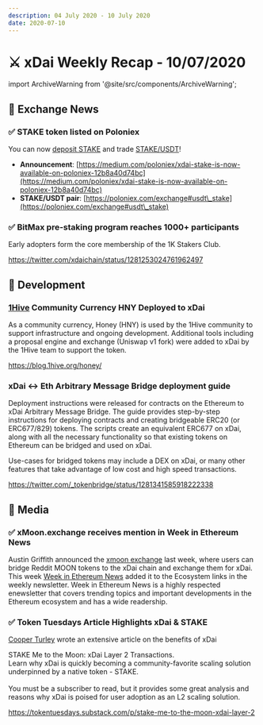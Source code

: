 ```yaml
---
description: 04 July 2020 - 10 July 2020
date: 2020-07-10
---
```


# ⚔️ xDai Weekly Recap - 10/07/2020

import ArchiveWarning from '@site/src/components/ArchiveWarning';

<ArchiveWarning />

## :satellite: Exchange News

### ✅ **STAKE token listed on Poloniex**

You can now [deposit STAKE](https://poloniex.com/wallet/STAKE/receive) and trade [STAKE/USDT](https://poloniex.com/exchange#usdt\_stake)!

* **Announcement**: [https://medium.com/poloniex/xdai-stake-is-now-available-on-poloniex-12b8a40d74bc](https://medium.com/poloniex/xdai-stake-is-now-available-on-poloniex-12b8a40d74bc)
* **STAKE/USDT pair**: [https://poloniex.com/exchange#usdt\_stake](https://poloniex.com/exchange#usdt\_stake)

### ✅ BitMax pre-staking program reaches 1000+ participants

Early adopters form the core membership of the 1K Stakers Club.

https://twitter.com/xdaichain/status/1281253024761962497

## :office: Development

### [1Hive](https://1hive.org) Community Currency HNY Deployed to xDai

As a community currency, Honey (HNY) is used by the 1Hive community to support infrastructure and ongoing development.  Additional tools including a proposal engine and exchange (Uniswap v1 fork) were added to xDai by the 1Hive team to support the token.

https://blog.1hive.org/honey/

### xDai &lt;-&gt; Eth Arbitrary Message Bridge deployment guide


Deployment instructions were released for contracts on the Ethereum to xDai Arbitrary Message Bridge. The guide provides step-by-step instructions for deploying contracts and creating bridgeable ERC20 (or ERC677/829) tokens. The scripts create an equivalent ERC677 on xDai, along with all the necessary functionality so that existing tokens on Ethereum can be bridged and used on xDai.

Use-cases for bridged tokens may include a DEX on xDai, or many other features that take advantage of low cost and high speed transactions.

https://twitter.com/_tokenbridge/status/1281341585918222338

## :newspaper: Media

### ✅  xMoon.exchange receives mention in Week in Ethereum News

Austin Griffith announced the [xmoon exchange](https://twitter.com/austingriffith/status/1279078134349025281)  last week, where users can bridge Reddit MOON tokens to the xDai chain and exchange them for xDai. This week  [Week in Ethereum News](https://weekinethereumnews.com/) added it to the Ecosystem links in the weekly newsletter. Week in Ethereum News is a highly respected enewsletter that covers trending topics and important developments in the Ethereum ecosystem and has a wide readership.

### ✅ Token Tuesdays Article Highlights xDai & STAKE

[Cooper Turley](https://twitter.com/Cooopahtroopa) wrote an extensive article on the benefits of xDai

STAKE Me to the Moon: xDai Layer 2 Transactions.\
Learn why xDai is quickly becoming a community-favorite scaling solution underpinned by a native token - STAKE. \
\
You must be a subscriber to read, but it provides some great analysis and reasons why xDai is poised for user adoption as an L2 scaling solution.

https://tokentuesdays.substack.com/p/stake-me-to-the-moon-xdai-layer-2



